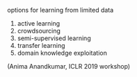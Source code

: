 
options for learning from limited data
1. active learning
2. crowdsourcing
3. semi-supervised learning
4. transfer learning
5. domain knowledge exploitation

(Anima Anandkumar, ICLR 2019 workshop)

